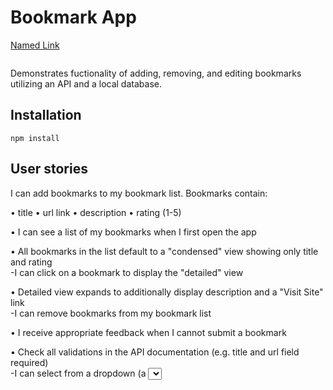# Bookmark App
[Named Link](http://www.google.fr/ "Named link title")
```
```
Demonstrates fuctionality of adding, removing, and editing bookmarks utilizing an API and a local database. 
## Installation
```
npm install
```
## User stories

I can add bookmarks to my bookmark list. Bookmarks contain:

• title
• url link
• description
• rating (1-5)

• I can see a list of my bookmarks when I first open the app

• All bookmarks in the list default to a "condensed" view showing only title and rating
<br />
 -I can click on a bookmark to display the "detailed" view

• Detailed view expands to additionally display description and a "Visit Site" link
<br />
 -I can remove bookmarks from my bookmark list

• I receive appropriate feedback when I cannot submit a bookmark

• Check all validations in the API documentation (e.g. title and url field required)
<br />
  -I can select from a dropdown (a <select> element) a "minimum rating" to filter the list by all bookmarks rated at or above the chosen selection

